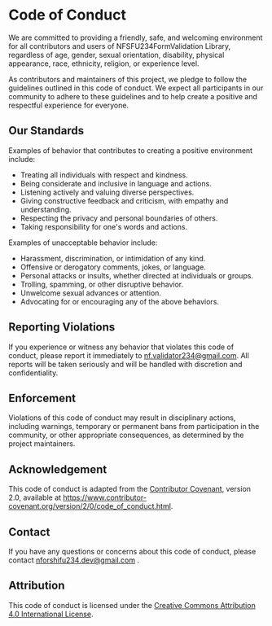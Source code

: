 # Code of Conduct

We are committed to providing a friendly, safe, and welcoming environment for all contributors and users of NFSFU234FormValidation Library, regardless of age, gender, sexual orientation, disability, physical appearance, race, ethnicity, religion, or experience level. 

As contributors and maintainers of this project, we pledge to follow the guidelines outlined in this code of conduct. We expect all participants in our community to adhere to these guidelines and to help create a positive and respectful experience for everyone.

## Our Standards

Examples of behavior that contributes to creating a positive environment include:

- Treating all individuals with respect and kindness.
- Being considerate and inclusive in language and actions.
- Listening actively and valuing diverse perspectives.
- Giving constructive feedback and criticism, with empathy and understanding.
- Respecting the privacy and personal boundaries of others.
- Taking responsibility for one's words and actions.

Examples of unacceptable behavior include:

- Harassment, discrimination, or intimidation of any kind.
- Offensive or derogatory comments, jokes, or language.
- Personal attacks or insults, whether directed at individuals or groups.
- Trolling, spamming, or other disruptive behavior.
- Unwelcome sexual advances or attention.
- Advocating for or encouraging any of the above behaviors.

## Reporting Violations

If you experience or witness any behavior that violates this code of conduct, please report it immediately to nf.validator234@gmail.com. All reports will be taken seriously and will be handled with discretion and confidentiality.

## Enforcement

Violations of this code of conduct may result in disciplinary actions, including warnings, temporary or permanent bans from participation in the community, or other appropriate consequences, as determined by the project maintainers. 

## Acknowledgement

This code of conduct is adapted from the [Contributor Covenant](https://www.contributor-covenant.org), version 2.0, available at https://www.contributor-covenant.org/version/2/0/code_of_conduct.html.

## Contact

If you have any questions or concerns about this code of conduct, please contact nforshifu234.dev@gmail.com .

## Attribution

This code of conduct is licensed under the [Creative Commons Attribution 4.0 International License](http://creativecommons.org/licenses/by/4.0/). 

